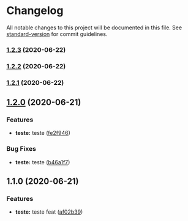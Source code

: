 # Changelog

All notable changes to this project will be documented in this file. See [standard-version](https://github.com/conventional-changelog/standard-version) for commit guidelines.

### [1.2.3](https://github.com/AllanKT/teste/compare/v1.2.2...v1.2.3) (2020-06-22)

### [1.2.2](https://github.com/AllanKT/teste/compare/v1.2.1...v1.2.2) (2020-06-22)

### [1.2.1](https://github.com/AllanKT/teste/compare/v1.2.0...v1.2.1) (2020-06-22)

## [1.2.0](https://github.com/AllanKT/teste/compare/v1.1.0...v1.2.0) (2020-06-21)


### Features

* **teste:** teste ([fe2f946](https://github.com/AllanKT/teste/commit/fe2f9467fa6f4bbce5aa4bbf7101a3bcf238021d))


### Bug Fixes

* **teste:** teste ([b46a1f7](https://github.com/AllanKT/teste/commit/b46a1f7ce8e9cc887860b066ae5ed7362541f938))

## 1.1.0 (2020-06-21)


### Features

* **teste:** teste feat ([af02b39](https://github.com/AllanKT/teste/commit/af02b3933f8c09661fdaac99b21163041f12cda4))
